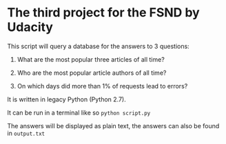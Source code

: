 # The third project for the FSND by Udacity

This script will query a database for the answers to 3 questions:
1. What are the most popular three articles of all time?

2. Who are the most popular article authors of all time?

3. On which days did more than 1% of requests lead to errors?

It is written in legacy Python (Python 2.7). 

It can be run in a terminal like so
`python script.py`

The answers will be displayed as plain text, the answers can also be found in `output.txt`
